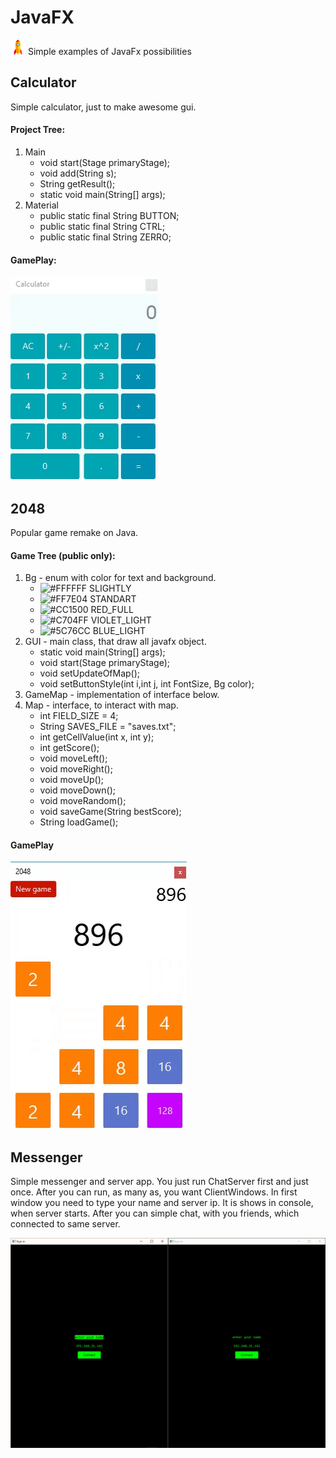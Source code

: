 # JavaFX 
![alt text](https://raw.githubusercontent.com/dmitryblackwell/JavaFX/master/screenshots/rocket.png) Simple examples of JavaFx possibilities

## Calculator
Simple calculator, just to make awesome gui.
#### Project Tree:
1. Main
   - void start(Stage primaryStage);
   - void add(String s);
   - String getResult();
   - static void main(String[] args);
2. Material
   - public static final String BUTTON;
   - public static final String CTRL;
   - public static final String ZERRO;
#### GamePlay: 
![alt text](https://raw.githubusercontent.com/dmitryblackwell/JavaFX/master/screenshots/calculator.gif)

## 2048

Popular game remake on Java.
#### Game Tree (public only):

1. Bg - enum with color for text and background.
   - ![#FFFFFF](https://placehold.it/15/FFFFFF/000000?text=+) SLIGHTLY
   - ![#FF7E04](https://placehold.it/15/FF7E04/000000?text=+) STANDART
   - ![#CC1500](https://placehold.it/15/CC1500/000000?text=+) RED_FULL
   - ![#C704FF](https://placehold.it/15/C704FF/000000?text=+) VIOLET_LIGHT
   - ![#5C76CC](https://placehold.it/15/5C76CC/000000?text=+) BLUE_LIGHT
2. GUI - main class, that draw all javafx object.
   - static void main(String[] args);
   - void start(Stage primaryStage);
   - void setUpdateOfMap();
   - void setButtonStyle(int i,int j, int FontSize, Bg color);
3. GameMap - implementation of interface below. 
4. Map - interface, to interact with map.
   - int FIELD_SIZE = 4;
   - String SAVES_FILE = "saves.txt";
   - int getCellValue(int x, int y);
   - int getScore(); 
   - void moveLeft();
   - void moveRight();
   - void moveUp();
   - void moveDown();
   - void moveRandom();
   - void saveGame(String bestScore);
   - String loadGame();
   
#### GamePlay
![alt text](https://raw.githubusercontent.com/dmitryblackwell/JavaFX/master/screenshots/2048.gif)

## Messenger

Simple messenger and server app. You just run ChatServer first and just once. After you can run, as many as, 
you want ClientWindows. In first window you need to type your name and server ip. It is shows in console, when server starts.
After you can simple chat, with you friends, which connected to same server.

![alt text](https://raw.githubusercontent.com/dmitryblackwell/JavaFX/master/screenshots/messenger.gif)
